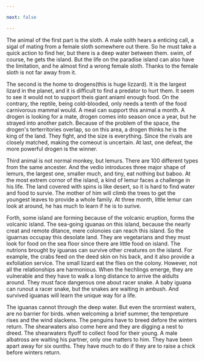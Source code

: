 ```yaml
---

next: false

---
```




<BlogInfo id="1077" title="1.15 托福生物背景学习Island" author="小格" pv=0 read_times=0 pre_cost_time="132" category="课外" tag_list="['']" create_time="2023.01.15 23:33:56.843186" update_time="2023.01.16 21:39:41" />



The animal of the first part is the sloth. A male solth hears a enticing call,
a sigal of mating from a female sloth somewhere out there. So he must take a
quick action to find her, but there is a deep water between them. swim, of
course, he gets the island. But the life on the paradise island can also have
the limitation, and he almost find a wrong female sloth. Thanks to the female
sloth is not far away from it.

The second is the home to drogens(this is huge lizzard). It is the largest
lizard in the planet, and it is difficult to find a predator to hurt them. It
seem to see it would not to support theis giant aniaml enough food. On the
contrary, the reptile, being cold-blooded, only needs a tenth of the food
carnivorous mammal would. A meal can support this animal a month. A drogen is
looking for a mate, drogen comes into season once a year, but he strayed into
another patch. Because of the problem of the space, the drogen's
terterritories overlap, so on this area, a drogen thinks he is the king of the
land. They fight, and the size is everything. Since the rivals are closely
matched, making the comeout is uncertain. At last, one defeat, the more
powerful drogen is the winner.

Third animal is not normal monkey, but lemurs. There are 100 different types
from the same ancester. And the vedio introduces three major shape of lemurs,
the largest one, smaller much, and tiny, eat nothing but baboo. At the most
extrem cornor of the island, a kind of lemur faces a challenge in his life.
The land covered with spins is like desert, so it is hard to find water and
food to survie. The mother of him will climb the trees to get the youngest
leaves to provide a whole family. At three month, little lemur can look at
around, he has much to learn if he is to surive.

Forth, some island are forming because of the volcanic eruption, forms the
volcanic island. The sea-going iguanas on this island, because the nearly
creat and remote ditance, mere colonoies can reach this island. So the
iguarnas occupay this desolate land. They are vegetarians and they must look
for food on the sea floor since there are little food on island. The nutrions
brought by iguanas can survive other creatures on the island. For example, the
crabs feed on the deed skin on his back, and it also provide a exfoliation
service. The small lizard eat the flies on the colony. However, not all the
relationships are  harmonious. When the hechlings emerge, they are vulnerable
and they have to walk a long distance to arrive the aldults around. They must
face dangerous one about racer snake. A baby iguana can runout a racer snake,
but the snakes are waiting in ambush. And survived iguanas will learn the
unique way for a life.

The iguanas cannot through the deep water. But even the srormiest waters, are
no barrier for birds. when welcoming a brief summer, the tempreture rises and
the wind slackens. The penguins have to breed defore the winters return. The
shearwaters also come here and they are digging a nest to dreed. The
shearwaters flyoff to collect food for their young. A male albatross are
waiting his partner, only one matters to him. They have been apart away for
six ounths. They have much to do if they are to raise a chick before winters
return.





<ActionBox />
